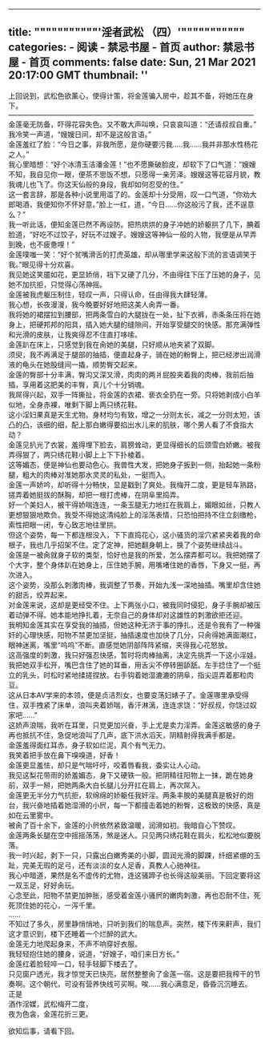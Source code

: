 
---
title: """""""""""'淫者武松 （四）'"""""""""""
categories: 
    - 阅读
    - 禁忌书屋 - 首页
author: 禁忌书屋 - 首页
comments: false
date: Sun, 21 Mar 2021 20:17:00 GMT
thumbnail: ''
---

<div>   
上回说到，武松色欲薰心，使得计策，将金莲骗入房中，趁其不备，将她压在身下。<br>———————————————————————————————————<br>金莲毫无防备，吓得花容失色。又不敢大声叫唤，只哀哀叫道：“还请叔叔自重。”<br>我冷笑一声道，“嫂嫂日间，却不是这般言语。”<br>金莲羞红了脸：“今日之事，非我所愿，是你硬要污我.....我......我并非那水性杨花之人。”<br>我心里暗想：“好个冰清玉洁潘金莲！”也不愿撕破脸皮，却软下了口气道：“嫂嫂不知，我自见你一眼，便茶不思饭不想，只愿得一亲芳泽。嫂嫂这等花容月貌，教我魂儿也飞了。你这天仙般的身段，我却如何忍受的住。”<br>这一套言辞，那是各种小说里用滥了的。金莲却十分受用，叹一口气道，“你劝大郎喝酒，我便知你不怀好意。”脸上一红，道，“今日......你这般污了我，还不逞意么？”<br>我一听此话，便知金莲已然不再设防。把热烘烘的身子冲她的娇躯拱了几下，腆着脸道，“好吃不过饺子，好玩不过嫂子。嫂嫂这等神仙一般的人物，我便是从早弄到晚，也不疲惫哩！”<br>金莲噗嗤一笑：“好个贫嘴滑舌的打虎英雄，却从哪里学来这般下流的言语调笑于我。”眼见得十分欢喜。<br>我见她这笑靥如花，更显娇俏，裆下又硬了几分，不由得往下压了压她的身子，见她不加抗拒，只觉得心荡神摇。<br>金莲被我虎躯压制住，轻叹一声，只得认命，任由得我大肆轻薄。<br>我心想，长夜漫漫，我今晚要好好地把这美人肏弄一番。<br>我将她的裙摆拉到腰部，把两条雪白的大腿拢在一处，扯下衣裤，赤条条压将在她身上，把硬邦邦的阳具，插入她大腿的缝隙间，开始享受腿交的快感。那充满弹性和光滑的皮肤，让我爽得忍不住直打哆嗦。<br>金莲趴在床上，只感觉到我在肏她的美腿，只好顺从地夹紧了双脚。<br>须臾，我不再满足于腿部的抽插，便直起身子，骑在她的粉臀上，把已经渗出润滑液的龟头在她股缝间一撬，顺势臀交起来。<br>金莲的臀部十分丰满，臀沟又深又滑，肉肉的两爿屁股夹着我的肉棒，我前后抽插，享用着这肥美的丰臀，真儿个十分销魂。<br>我屌得兴起，双手一阵撕扯，将金莲的衣裙、亵衣全扔在一旁。只将她剥成小白羊似地，全身赤裸，唯剩下脚上两只绣花鞋。<br>这小淫妇果真是天生尤物。身材均匀有致，增之一分则太长，减之一分则太短，该凸的凸，该细的细，配上那白嫩得要掐出水儿来的肌肤，哪个男人看了不食指大动？<br>金莲见扒光了衣裳，羞得埋下脸去，肩膀耸动，更显得细长的后颈雪白娇嫩。被我弄得狠了，两只绣花鞋小脚上上下下扑棱着。<br>这等媚态，便是神仙也要动色心。我兽性大发，把她身子扳到一侧，抬起她一条粉腿，粗大的肉棒对准她那水灵灵的私处，一挺而入。<br>金莲一声娇吟，却听得十分畅快，显是戳到了爽处。我梅开二度，更是轻车熟路，搓弄着她挺拔的酥胸，却把一根打虎棒，在阴阜里捣弄。<br>好一个美妇人，被干得娇喘连连，一条玉腿无力地扛在我肩上，媚眼如丝，只教人更想狠狠地欺负。我受不得她这清纯脸上的淫荡表情，只恐怕把持不住立刻缴枪，索性把眼一闭，专心致志地往里拱。<br>但这个姿势，每一下都连根没入，下下直捣花心，这小骚货的淫穴紧紧夹着我的命根子，我也几乎招架不住。定了定神，把她翻身朝上，换了个姿势继续战斗。<br>金莲是一被肏就身子软的类型，恰好也是我的所爱，怎么摆弄都可以。我把她摆了个大字，整个身体趴在她身上，压住她手腕，用嘴堵住她的香唇，下身又一挺，再次进入。<br>这个姿势，没那么刺激肉棒，我调整了节奏，开始九浅一深地抽插。嘴里却含住她的甜舌，绞弄起来。<br>对金莲来说，这却是更经受不住。上下两张小口，被我同时侵犯，身子手腕却被压着动弹不得。她本能地挣扎着，无奈自己的身体却对这雄性的刺激欲拒还迎。<br>我明知金莲其实在享受我的抽插，但她这种无济于事的挣扎，还是令我有了一种强奸的心理快感，阳物不禁更加坚挺，抽插速度也加快了几分，只肏得她满面潮红，眼神迷离，嘴里“呜呜”不断。直感觉她阴部阵阵紧缩，夹得我心花怒放。<br>这高强度的刺激，我只好强忍快感，暂时将肉棒抽离，决定先挑弄一下这小淫娃。<br>我把她双手松开，嘴巴含住了她的耳垂，用舌尖不停转圈舔舐。左手捻住了一个挺立的乳头，时松时紧地揉搓捏放。右手钩着她湿漉漉的阴阜，指尖逗弄着那粒肉豆。<br>这从日本AV学来的本领，便是贞洁烈女，也要变荡妇婊子了。金莲哪里承受得住，双手拽紧了床单，浪叫夹着娇喘，香汗淋漓，连连求饶：“好叔叔，你饶过奴家吧......”<br>这娇声浪喘，我听在耳里，只觉更加兴奋，手上尤是卖力淫弄。金莲这敏感的身子再也抵抗不住，急促地浪叫了几声，底下洪水滔天，阴精射得我满手都是。<br>金莲羞得面红耳赤，身子软如烂泥，真个有气无力。<br>我笑着把手放在鼻下嗅嗅道，好香！<br>金莲更显羞怯，却只是气喘吁吁，咬着唇看我，委实让人心动。<br>我见这梨花带雨的娇羞媚态，身下又硬铁一般。把阴精往阳物上一抹，跪在她身前，双手一掰，把她两条大白长腿儿分开扛在肩上，再次屌入。<br>金莲更无半分力气抗拒，软绵绵的娇躯任我奸淫。两条丰腴的美腿真是极好的炮台，我兴奋地插着她湿滑的小屄，每一下都撞击着她的粉臀，这极致的快感，真是如在云里雾中。<br>被肏了百十余下，金莲的小屄依然紧致温暖，润滑如初。我暗自心下赞叹。<br>金莲两条长腿在空中摇摇荡荡，煞是迷人。只见两只绣花鞋在肩头，松松地似要脱落。<br>我一时兴起，剥下一只，只露出白嫩秀美的小脚，圆润光滑的脚踝，纤细紧绷的玉趾，完美无瑕的足弓，还有淡淡的女人足香，真教人心驰神往。<br>我心中暗道，果然是名不虚传的尤物，连这骚蹄子也长得这般美丽。下回定要将这一双玉足，好好肏玩。<br>心念至此，阳物不禁更加肿胀，感受着金莲小骚屄的嫩肉刺激，再也忍耐不住，死死顶住她的花心，一泻千里。<br>......<br>不知过了多久，房里静悄悄地，只听到我们的喘息声。突然，楼下传来鼾声，我们这才意识到，楼下还睡着一个烂醉的武大。<br>金莲无力地爬起身来，不声不响穿好衣服。<br>我轻轻抱住她的腰身，说道，“好嫂子，咱们来日方长。”<br>金莲红着脸轻啐一口，轻手轻脚下楼去了。<br>只见窗户透光，我才惊觉天已快亮，居然整整肏了金莲一宿。这是要把我榨干的节奏啊。这个朝代，可没有营养快线可买啊。唉......我心满意足，昏昏沉沉睡去。<br>正是<br>酒作淫媒，武松梅开二度，<br>夜为色衾，金莲花折三更。 <p></p>欲知后事，请看下回。  
</div>
            